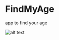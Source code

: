 # FindMyAge
app to find your age

![alt text](https://drive.google.com/file/d/1MBMWhPA44RS5UEZxbqMQBC5jLvgXvZlE/view?usp=sharing)
